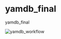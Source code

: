 # yamdb_final
yamdb_final

![yamdb_workflow](https://github.com/ponomarev-iv1986/yamdb_final/actions/workflows/yamdb_workflow.yml/badge.svg)